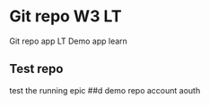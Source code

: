 # Git repo W3 LT
Git repo app LT 
Demo app learn 
## Test repo
test the running epic
##d demo repo
account aouth

